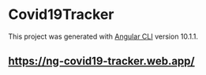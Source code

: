 # Covid19Tracker

This project was generated with [Angular CLI](https://github.com/angular/angular-cli) version 10.1.1.

## https://ng-covid19-tracker.web.app/